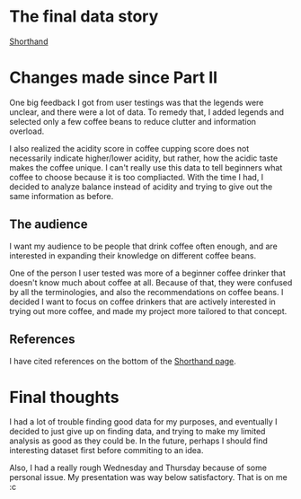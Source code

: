 <!-- | [home page](https://cmustudent.github.io/tswd-portfolio-templates/) | [visualizing debt](visualizing-government-debt) | [critique by design](critique-by-design) | [final project I](final-project-part-one) | [final project II](final-project-part-two) | [final project III](final-project-part-three) | -->

# The final data story

[Shorthand](https://carnegiemellon.shorthandstories.com/a-guide-to-choose-your-next-coffee-bean/index.html)

# Changes made since Part II

One big feedback I got from user testings was that the legends were unclear, and there were a lot of data. To remedy that, I added legends and selected only a few coffee beans to reduce clutter and information overload. 

I also realized the acidity score in coffee cupping score does not necessarily indicate higher/lower acidity, but rather, how the acidic taste makes the coffee unique. I can't really use this data to tell beginners what coffee to choose because it is too compliacted. With the time I had, I decided to analyze balance instead of acidity and trying to give out the same information as before. 


## The audience

I want my audience to be people that drink coffee often enough, and are interested in expanding their knowledge on different coffee beans. 

One of the person I user tested was more of a beginner coffee drinker that doesn't know much about coffee at all. Because of that, they were confused by all the terminologies, and also the recommendations on coffee beans. I decided I want to focus on coffee drinkers that are actively interested in trying out more coffee, and made my project more tailored to that concept.


## References

I have cited references on the bottom of the [Shorthand page](https://carnegiemellon.shorthandstories.com/a-guide-to-choose-your-next-coffee-bean/index.html). 

# Final thoughts

I had a lot of trouble finding good data for my purposes, and eventually I decided to just give up on finding data, and trying to make my limited analysis as good as they could be. In the future, perhaps I should find interesting dataset first before commiting to an idea. 

Also, I had a really rough Wednesday and Thursday because of some personal issue. My presentation was way below satisfactory. That is on me :c